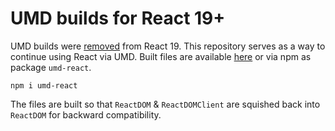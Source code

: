 # UMD builds for React 19+

UMD builds were [removed](https://react.dev/blog/2024/04/25/react-19-upgrade-guide#umd-builds-removed) from React 19. This repository serves as a way to continue using React via UMD. Built files are available [here](https://github.com/lofcz/react19umd/releases) or via npm as package `umd-react`. 

```
npm i umd-react
```

The files are built so that `ReactDOM` & `ReactDOMClient` are squished back into `ReactDOM` for backward compatibility.
